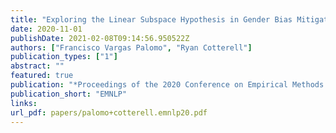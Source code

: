 ```yaml
---
title: "Exploring the Linear Subspace Hypothesis in Gender Bias Mitigation"
date: 2020-11-01
publishDate: 2021-02-08T09:14:56.950522Z
authors: ["Francisco Vargas Palomo", "Ryan Cotterell"]
publication_types: ["1"]
abstract: ""
featured: true
publication: "*Proceedings of the 2020 Conference on Empirical Methods in Natural Language Processing*"
publication_short: "EMNLP"
links:
url_pdf: papers/palomo+cotterell.emnlp20.pdf
---
```


